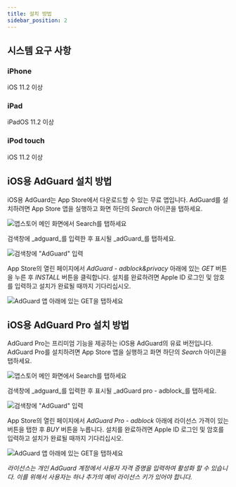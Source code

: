 ```yaml
---
title: 설치 방법
sidebar_position: 2
---
```


## 시스템 요구 사항

### iPhone

iOS 11.2 이상

### iPad

iPadOS 11.2 이상

### iPod touch

iOS 11.2 이상

## iOS용 AdGuard 설치 방법

iOS용 AdGuard는 App Store에서 다운로드할 수 있는 무료 앱입니다. AdGuard를 설치하려면 App Store 앱을 실행하고 화면 하단의 _Search_ 아이콘을 탭하세요.

![앱스토어 메인 화면에서 Search를 탭하세요](https://cdn.adguard.com/public/Adguard/kb/installation/iOS/en/1.png)

검색창에 _adguard_를 입력한 후 표시될 _adGuard_를 탭하세요.

![검색창에 "AdGuard" 입력](https://cdn.adguard.com/public/Adguard/kb/installation/iOS/en/2.png)

App Store의 열린 페이지에서 _AdGuard - adblock&privacy_ 아래에 있는 _GET_ 버튼을 누른 후 _INSTALL_ 버튼을 클릭합니다. 설치를 완료하려면 Apple ID 로그인 및 암호를 입력하고 설치가 완료될 때까지 기다리십시오.

![AdGuard 앱 아래에 있는 GET을 탭하세요](https://cdn.adguard.com/public/Adguard/kb/installation/iOS/en/3.png)

## iOS용 AdGuard Pro 설치 방법

AdGuard Pro는 프리미엄 기능을 제공하는 iOS용 AdGuard의 유료 버전입니다. AdGuard Pro를 설치하려면 App Store 앱을 실행하고 화면 하단의 _Search_ 아이콘을 탭하세요.

![앱스토어 메인 화면에서 Search를 탭하세요](https://cdn.adguard.com/public/Adguard/kb/installation/iOS/en/1.png)

검색창에 _adguard_를 입력한 후 표시될 _adGuard pro - adblock_를 탭하세요.

![검색창에 "AdGuard" 입력](https://cdn.adguard.com/public/Adguard/kb/installation/iOS/en/2.png)

App Store의 열린 페이지에서 _AdGuard Pro - adblock_ 아래에 라이선스 가격이 있는 버튼을 탭한 후 _BUY_ 버튼을 누릅니다. 설치를 완료하려면 Apple ID 로그인 및 암호를 입력하고 설치가 완료될 때까지 기다리십시오.

![AdGuard 앱 아래에 있는 GET을 탭하세요](https://cdn.adguard.com/public/Adguard/kb/installation/iOS/en/3.png)

*라이선스는 개인 AdGuard 계정에서 사용자 자격 증명을 입력하여 활성화 할 수 있습니다. 이를 위해서 사용자는 하나 추가의 예비 라이선스 키가 있어야 합니다.*